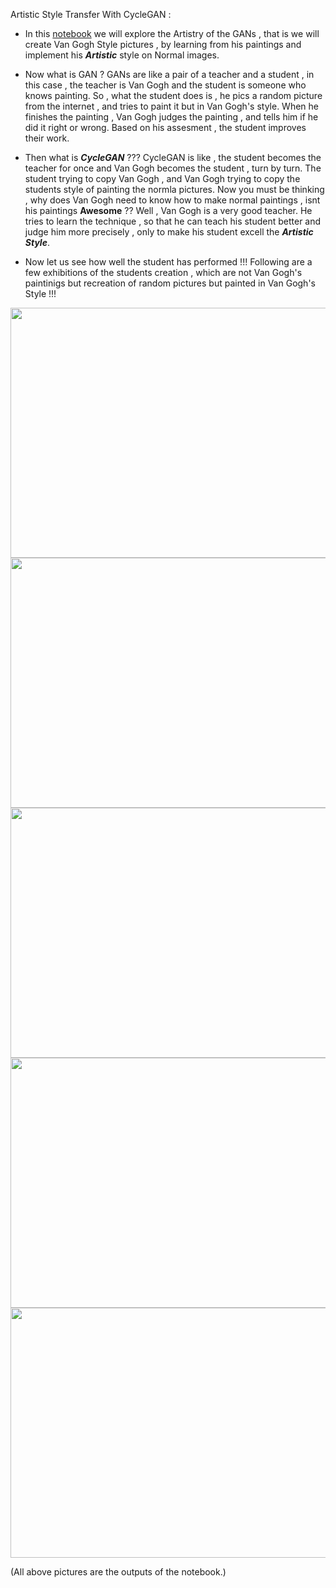 Artistic Style Transfer With CycleGAN :

* In this [notebook](https://colab.research.google.com/drive/19t6m05nv7gnVdRZMkD-XZnaWUIsKcKZF) we will explore the Artistry of the GANs , that is we will create Van Gogh Style pictures , by learning from his paintings and implement his ***Artistic*** style on Normal images. 

* Now what is GAN ? GANs are like a pair of a teacher and a student , in this case , the teacher is Van Gogh and the student is someone who knows painting. So , what the student does is , he pics a random picture from the internet , and tries to paint it but in Van Gogh's style. When he finishes the painting , Van Gogh judges the painting , and tells him if he did it right or wrong. Based on his assesment , the student improves their work.

* Then what is ***CycleGAN*** ??? CycleGAN is like , the student becomes the teacher for once and Van Gogh becomes the student , turn by turn. The student trying to copy Van Gogh , and Van Gogh trying to copy the students style of painting the normla pictures. Now you must be thinking , why does Van Gogh need to know how to make normal paintings , isnt his paintings **Awesome** ?? Well , Van Gogh is a very good teacher. He tries to learn the technique , so that he can teach his student better and judge him more precisely , only to make his student excell the ***Artistic Style***.

* Now let us see how well the student has performed !!! Following are a few exhibitions of the students creation , which are not Van Gogh's paintinigs but recreation of random pictures but painted in Van Gogh's Style !!!

<img src="images/predicted1.png" height=400 width=600><img src="images/predicted2.png" height=400 width=600><img src="images/predicted3.png" height=400 width=600><img src="images/predicted4.png" height=400 width=600><img src="images/predicted5.png" height=400 width=600>


(All above pictures are the outputs of the notebook.)
